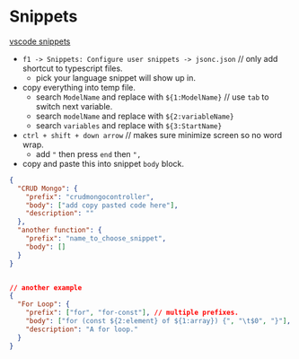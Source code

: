 # Snippets

[vscode snippets](https://code.visualstudio.com/docs/editor/userdefinedsnippets)

- `f1 -> Snippets: Configure user snippets -> jsonc.json` // only add shortcut to typescript files.
  - pick your language snippet will show up in.
- copy everything into temp file.
  - search `ModelName` and replace with `${1:ModelName}` // use `tab` to switch next variable.
  - search `modelName` and replace with `${2:variableName}`
  - search `variables` and replace with `${3:StartName}`
- `ctrl + shift + down arrow` // makes sure minimize screen so no word wrap.
  - add `"` then press `end` then `",`
- copy and paste this into snippet `body` block.

```json
{
  "CRUD Mongo": {
    "prefix": "crudmongocontroller",
    "body": ["add copy pasted code here"],
    "description": ""
  },
  "another function": {
    "prefix": "name_to_choose_snippet",
    "body": []
  }
}


// another example
{
  "For Loop": {
    "prefix": ["for", "for-const"], // multiple prefixes.
    "body": ["for (const ${2:element} of ${1:array}) {", "\t$0", "}"],
    "description": "A for loop."
  }
}
```
